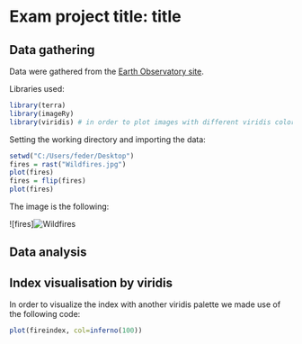 # Exam project title: title

## Data gathering

Data were gathered from the [Earth Observatory site](https://earthobservatory.nasa.gov/).

Libraries used:

```r
library(terra)
library(imageRy)
library(viridis) # in order to plot images with different viridis color palettes
```

Setting the working directory and importing the data:

```r
setwd("C:/Users/feder/Desktop")
fires = rast("Wildfires.jpg")
plot(fires)
fires = flip(fires)
plot(fires)
```

The image is the following:

![fires]![Wildfires](https://github.com/user-attachments/assets/d3760f57-2f62-48c2-99e0-36b845f58cfb)


## Data analysis

## Index visualisation by viridis

In order to visualize the index with another viridis palette we made use of the following code:

```r
plot(fireindex, col=inferno(100))
```
